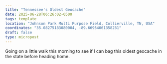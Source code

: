 ```yaml
---
title: "Tennessee's Oldest Geocache"
date: 2025-06-28T06:26:02-0500
tags: template
location: "Johnson Park Multi Purpose Field, Collierville, TN, USA"
coordinates: "35.08275183080004, -89.66954061358231"
draft: false
type: micropost
---
```

Going on a little walk this morning to see if I can bag this oldest geocache in the state before heading home. 